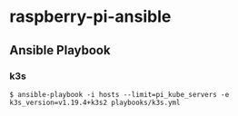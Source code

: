 # raspberry-pi-ansible

## Ansible Playbook

### k3s

```
$ ansible-playbook -i hosts --limit=pi_kube_servers -e k3s_version=v1.19.4+k3s2 playbooks/k3s.yml
```
